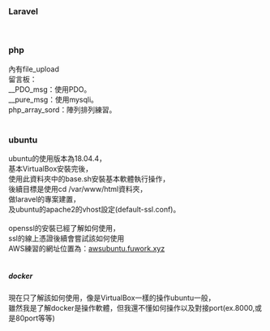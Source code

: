 ### Laravel<br>
<br>

### php<br>
內有file_upload<br>
留言板：<br>
__PDO_msg：使用PDO。<br>
__pure_msg：使用mysqli。<br>
php_array_sord：陣列排列練習。<br>
<br>

### ubuntu<br>

ubuntu的使用版本為18.04.4，<br>
基本VirtualBox安裝完後，<br>
使用此資料夾中的base.sh安裝基本軟體執行操作，<br>
後續目標是使用cd /var/www/html資料夾，<br>
做laravel的專案建置，<br>
及ubuntu的apache2的vhost設定(default-ssl.conf)。<br>
<br>
openssl的安裝已經了解如何使用，<br>
ssl的線上憑證後續會嘗試該如何使用<br>
AWS練習的網址位置為：<a href="https://awsubuntu.fuwork.xyz/">awsubuntu.fuwork.xyz</a><br>
<br>

##### docker<br>

現在只了解該如何使用，像是VirtualBox一樣的操作ubuntu一般，<br>
雖然我是了解docker是操作軟體，但我還不懂如何操作以及對接port(ex.8000,或是80port等等)<br>
